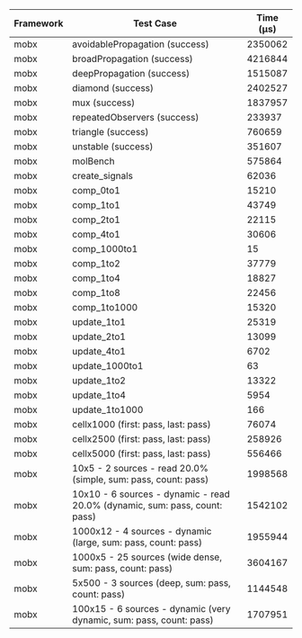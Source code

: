 | Framework | Test Case | Time (μs) |
| --- | --- | --- |
| mobx | avoidablePropagation (success) | 2350062 |
| mobx | broadPropagation (success) | 4216844 |
| mobx | deepPropagation (success) | 1515087 |
| mobx | diamond (success) | 2402527 |
| mobx | mux (success) | 1837957 |
| mobx | repeatedObservers (success) | 233937 |
| mobx | triangle (success) | 760659 |
| mobx | unstable (success) | 351607 |
| mobx | molBench | 575864 |
| mobx | create_signals | 62036 |
| mobx | comp_0to1 | 15210 |
| mobx | comp_1to1 | 43749 |
| mobx | comp_2to1 | 22115 |
| mobx | comp_4to1 | 30606 |
| mobx | comp_1000to1 | 15 |
| mobx | comp_1to2 | 37779 |
| mobx | comp_1to4 | 18827 |
| mobx | comp_1to8 | 22456 |
| mobx | comp_1to1000 | 15320 |
| mobx | update_1to1 | 25319 |
| mobx | update_2to1 | 13099 |
| mobx | update_4to1 | 6702 |
| mobx | update_1000to1 | 63 |
| mobx | update_1to2 | 13322 |
| mobx | update_1to4 | 5954 |
| mobx | update_1to1000 | 166 |
| mobx | cellx1000 (first: pass, last: pass) | 76074 |
| mobx | cellx2500 (first: pass, last: pass) | 258926 |
| mobx | cellx5000 (first: pass, last: pass) | 556466 |
| mobx | 10x5 - 2 sources - read 20.0% (simple, sum: pass, count: pass) | 1998568 |
| mobx | 10x10 - 6 sources - dynamic - read 20.0% (dynamic, sum: pass, count: pass) | 1542102 |
| mobx | 1000x12 - 4 sources - dynamic (large, sum: pass, count: pass) | 1955944 |
| mobx | 1000x5 - 25 sources (wide dense, sum: pass, count: pass) | 3604167 |
| mobx | 5x500 - 3 sources (deep, sum: pass, count: pass) | 1144548 |
| mobx | 100x15 - 6 sources - dynamic (very dynamic, sum: pass, count: pass) | 1707951 |
